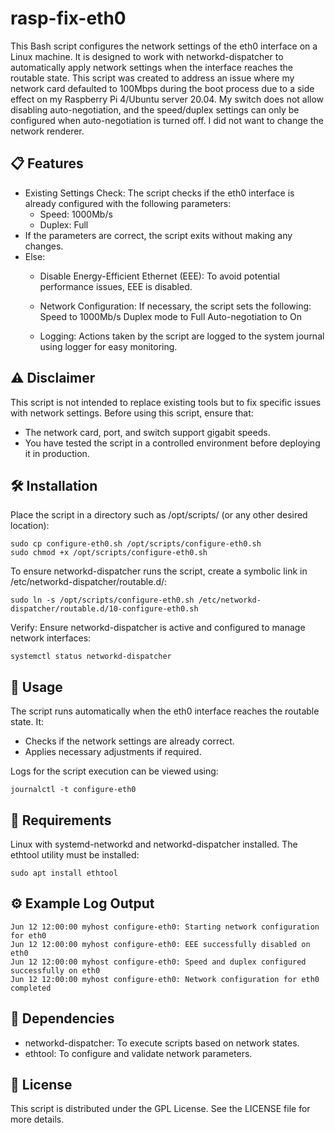 # rasp-fix-eth0

This Bash script configures the network settings of the eth0 interface on a Linux machine. It is designed to work with networkd-dispatcher to automatically apply network settings when the interface reaches the routable state.
This script was created to address an issue where my network card defaulted to 100Mbps during the boot process due to a side effect on my Raspberry Pi 4/Ubuntu server 20.04. My switch does not allow disabling auto-negotiation, and the speed/duplex settings can only be configured when auto-negotiation is turned off.
I did not want to change the network renderer.

## 📋 Features

  - Existing Settings Check:
    The script checks if the eth0 interface is already configured with the following parameters:
    - Speed: 1000Mb/s
    - Duplex: Full
  - If the parameters are correct, the script exits without making any changes.
  - Else:
    - Disable Energy-Efficient Ethernet (EEE): To avoid potential performance issues, EEE is disabled.
    - Network Configuration:
      If necessary, the script sets the following:
          Speed to 1000Mb/s
          Duplex mode to Full
          Auto-negotiation to On
  
    - Logging:
    Actions taken by the script are logged to the system journal using logger for easy monitoring.

## ⚠️ Disclaimer

This script is not intended to replace existing tools but to fix specific issues with network settings.
Before using this script, ensure that:
- The network card, port, and switch support gigabit speeds.
- You have tested the script in a controlled environment before deploying it in production.

## 🛠️ Installation

Place the script in a directory such as /opt/scripts/ (or any other desired location):
```ssh
sudo cp configure-eth0.sh /opt/scripts/configure-eth0.sh
sudo chmod +x /opt/scripts/configure-eth0.sh
```

To ensure networkd-dispatcher runs the script, create a symbolic link in /etc/networkd-dispatcher/routable.d/:
```ssh
sudo ln -s /opt/scripts/configure-eth0.sh /etc/networkd-dispatcher/routable.d/10-configure-eth0.sh
```

Verify:
Ensure networkd-dispatcher is active and configured to manage network interfaces:
```ssh
systemctl status networkd-dispatcher
```

## 🚀 Usage

The script runs automatically when the eth0 interface reaches the routable state. It:
- Checks if the network settings are already correct.
- Applies necessary adjustments if required.

Logs for the script execution can be viewed using:
```ssh
journalctl -t configure-eth0
```

## 📝 Requirements

Linux with systemd-networkd and networkd-dispatcher installed.
The ethtool utility must be installed:
```ssh
sudo apt install ethtool
```

## ⚙️ Example Log Output
```
Jun 12 12:00:00 myhost configure-eth0: Starting network configuration for eth0
Jun 12 12:00:00 myhost configure-eth0: EEE successfully disabled on eth0
Jun 12 12:00:00 myhost configure-eth0: Speed and duplex configured successfully on eth0
Jun 12 12:00:00 myhost configure-eth0: Network configuration for eth0 completed
```

## 🧩 Dependencies

- networkd-dispatcher: To execute scripts based on network states.
- ethtool: To configure and validate network parameters.

## 📜 License

This script is distributed under the GPL License. See the LICENSE file for more details.
